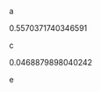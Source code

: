 a
<!--START:foo-->
0.5570371740346591
<!--END:foo-->
c
<!--START:bar-->
0.0468879898040242
<!--END:bar-->
e
